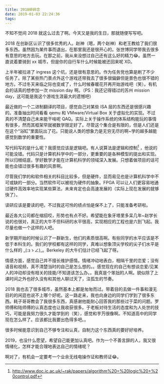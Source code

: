 ```yaml
---
title: 2018碎碎念
date: 2019-01-03 22:24:36
tags:
---
```


不知不觉间 2018 就这么过去了啊。今天又是我的生日，那就随便写写吧。

<!--more-->

2018 在创新区认识了很多优秀的人。赵神（嗯，两个赵神）和老王教给了我们很多东西。虽然因为某件事而退出，在那里我还是很开心的。张世博同学带我去很多有意思的地方去玩。在那之前，我从来没想过自己还有这么好的精力😂。虽然一直说着要骑到 xx 城市，但是你的自行车什么时候能被还回来呢 XD。

上半年被拉进了 ingress 这个坑，还是很有意思的。作为任务党也算是刷了不少任务了。除了某些热门景点外这个游戏还带我去了很多很偏僻但是景色也很不错的地方。不过冬天来临之际也变咸了，什么时候春暖花开再开始游戏吧（笑）。有机会的话真的想参加一次 mission day 啊。（PS：我还记得错过的苏州 mission day，这可能是我这个游戏生涯最大的遗憾吧）

最近做的一个二进制翻译的项目，感觉自己对某些 ISA 层的东西还是很感兴趣的。准备抽出时间看看 qemu 和 VMware/Virtual Box 关于虚拟化的实现。不过真的不清楚自己未来能干啥呢 QAQ。实际上关于操作系统的体系结构能玩的事情有很多，然而其框架早就被数学限定好了。尽管这个集合是有限的，但是人们还是在这个“浴缸”里面玩出了花。只能说人类的想象力是无穷无尽的啊~学的越多越能感觉到数学的重要性。

写代码写的是什么呢？我感觉应该是逻辑吧。有人说算法是逻辑和控制[^1] ，他说的可能没错。代码只是计算机科学中的一部分，更重要的是各种模型的提出和实现。所以归根结底，学好数学才能在计算机科学的领域深入发展。只想着做项目的话可能也会错过很多有趣的风景啊。

尽管我们学的和软件相关的科目比较多，但是硬件，显而易见也是计算机科学中不可或缺的一部分。当然软件可以被视为硬件的抽象。FPGA 可以让人们更容易地通过硬件高效率地实现某些算法，未来肯定也会高速发展的（实际上现在发展的就够快了）。

读研应该是要读的吧，不过我这可怜的绩点怕是保不上了，只能准备考研啦。

最近各大公司都在缩招哎，形势也有点不好。希望能在象牙塔里多呆几年~赵学长说的也很对，真正的大牛不但科研的水平很高，实现相应的工程也是六到飞起。我尽量也做一个这样的人吧。

新学期开始的时候认识了一群新生，他们的素质很高啊。有些同学的水平应该是不低于本科生的。我们的学校都有这样的同学，真难以想象顶尖学校的尖子们水平是什么样的 \_(:зゝ∠)\_。Berkeley 的大牛们估计已经飞起了呀。

情感方面，感觉自己并不擅长维护感情。情绪冲动地表白，相隔千里的恋爱；没有语音和视频，真不清楚当时的自己是怎么想的。。感觉现在的自己有想谈恋爱/见某人的冲动却没有相关的技能/不知道该怎么办。。我真是个笨拙的人啊。貌似除了上课时间之外也好久没有和其他人聊过天了，注孤生的节奏。

2018 我也去了很多城市，虽然基本上都是匆匆而过。带着目的去做一件事和漫无目的的闲逛也说不上哪个好呢。这一路走来，我也向身边的同学们学到了很多东西。耗子哥哥教会了我很多东西，真感谢他能耐心回答我的那些过于菜的问题。罗师傅和陆师傅的认真态度也让我收获很多。于老板对待生活的态度和为人处世的技巧，可能是我努力很久才能学到的（笑），感觉和芋艿很像啊。不知道高中的同学现在怎么样了。应该都比我要出色得多吧。。

很多时候能意识到自己不够专注和认真，自制力这个东西真的要好好培养。

2019，也没什么愿望，希望自己能更加认真吧。作为一个不善言辞的人，我又很情绪化，怎样才能合理地表达自己的情绪呢？

啊对了，有机会一定要考一个业余无线电操作证和教师证😂。

[^1]: http://www.doc.ic.ac.uk/~rak/papers/algorithm%20=%20logic%20+%20control.pdf